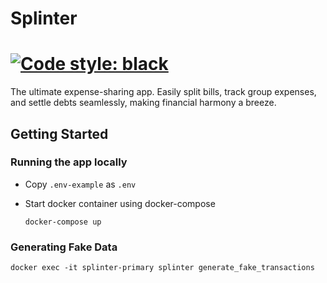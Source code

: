 # Splinter

# [![Code style: black](https://img.shields.io/badge/code%20style-black-000000.svg)](https://github.com/psf/black)

The ultimate expense-sharing app. Easily split bills, track group expenses, and settle debts seamlessly,
making financial harmony a breeze.


## Getting Started

### Running the app locally

- Copy `.env-example` as `.env`
- Start docker container using docker-compose

      docker-compose up


### Generating Fake Data

```shell
docker exec -it splinter-primary splinter generate_fake_transactions
```
